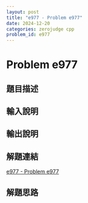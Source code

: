 ```yaml
---
layout: post
title: "e977 - Problem e977"
date: 2024-12-20
categories: zerojudge cpp
problem_id: e977
---
```


# Problem e977

## 題目描述



## 輸入說明



## 輸出說明



## 解題連結

[e977 - Problem e977](https://zerojudge.tw/ShowProblem?problemid=e977)

## 解題思路

